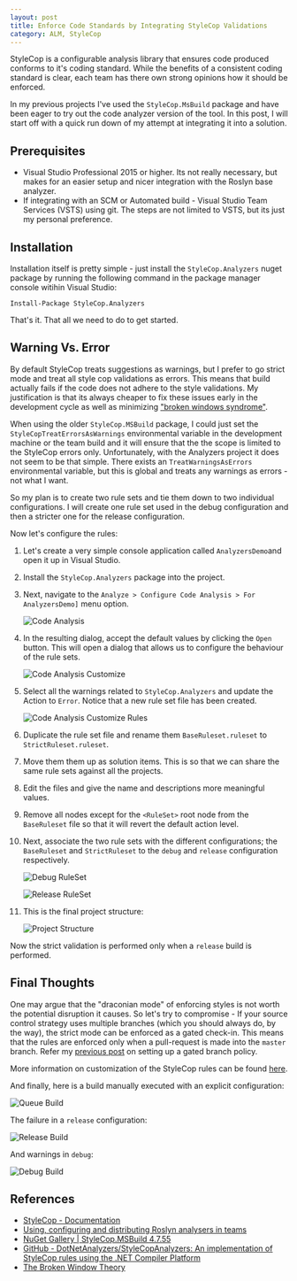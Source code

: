 ```yaml
---
layout: post
title: Enforce Code Standards by Integrating StyleCop Validations
category: ALM, StyleCop
---
```

StyleCop is a configurable analysis library that ensures code produced conforms to it's coding standard. While the benefits of a consistent coding standard is clear, each team has there own strong opinions how it should be enforced. 

In my previous projects I've used the `StyleCop.MsBuild` package and have been eager to try out the code analyzer version of the tool. In this post, I will start off with a quick run down of my attempt at integrating it into a solution.

## Prerequisites
 
- Visual Studio Professional 2015 or higher. Its not really necessary, but makes for an easier setup and nicer integration with the Roslyn base analyzer. 
- If integrating with an SCM or Automated build -  Visual Studio Team Services (VSTS) using git. The steps are not limited to VSTS, but its just my personal preference.

## Installation

Installation itself is pretty simple - just install the `StyleCop.Analyzers` nuget package by running the following command in the package manager console witihin Visual Studio:

    Install-Package StyleCop.Analyzers

That's it. That all we need to do to get started.

## Warning Vs. Error

By default StyleCop treats suggestions as warnings, but I prefer to go strict mode and treat all style cop validations as errors. This means that build actually fails if the code does not adhere to the style validations. My justification is that its always cheaper to fix these issues early in the development cycle as well as minimizing ["broken windows syndrome"](https://blog.codinghorror.com/the-broken-window-theory/).

When using the older `StyleCop.MSBuild` package, I could just set the `StyleCopTreatErrorsAsWarnings` environmental variable in the development machine or the team build and it will ensure that the the scope is limited to the StyleCop errors only. Unfortunately, with the Analyzers project it does not seem to be that simple. There exists an `TreatWarningsAsErrors` environmental variable, but this is global and treats any warnings as errors - not what I want.

<!--excerpt-->

So my plan is to create two rule sets and tie them down to two individual configurations. I will create one rule set used in the debug configuration and then a stricter one for the release configuration.

Now let's configure the rules:

1. Let's create a very simple console application called `AnalyzersDemo`and open it up in Visual Studio.
1. Install the `StyleCop.Analyzers` package into the project.
1. Next, navigate to the `Analyze > Configure Code Analysis > For AnalyzersDemo]` menu option.

    ![Code Analysis](/images/posts/StyleCopInteg/10_configureanalysis.png)

1. In the resulting dialog, accept the default values by clicking the `Open` button. This will open a dialog that allows us to configure the behaviour of the rule sets.

    ![Code Analysis Customize](/images/posts/StyleCopInteg/20_opencustomize.png)

1. Select all the warnings related to `StyleCop.Analyzers` and update the Action to `Error`. Notice that a new rule set file has been created.

    ![Code Analysis Customize Rules](/images/posts/StyleCopInteg/30_customizerules.png)

1. Duplicate the rule set file and rename them `BaseRuleset.ruleset` to `StrictRuleset.ruleset`. 
1. Move them them up as solution items. This is so that we can share the same rule sets against all the projects.
1. Edit the files and give the name and descriptions more meaningful values.
1. Remove all nodes except for the `<RuleSet>` root node from the `BaseRuleset` file so that it will revert the default action level.
1. Next, associate the two rule sets with the different configurations; the `BaseRuleset` and `StrictRuleset` to the `debug` and `release` configuration respectively.

    ![Debug RuleSet](/images/posts/StyleCopInteg/40_debugrules.png)

    ![Release RuleSet](/images/posts/StyleCopInteg/50_releaserules.png)

1. This is the final project structure:

    ![Project Structure](/images/posts/StyleCopInteg/60_projectstructure.png)

Now the strict validation is performed only when a `release` build is performed.

## Final Thoughts

One may argue that the "draconian mode" of enforcing styles is not worth the potential disruption it causes.  So let's try to compromise - If your source control strategy uses multiple branches (which you should always do, by the way), the strict mode can be enforced as a gated check-in. This means that the rules are enforced only when a pull-request is made into the `master` branch. Refer my [previous post](/2017/05/gated-checkins-in-vsts-using-tfsvc-and-git/) on setting up a gated branch policy.

More information on customization of the StyleCop rules can be found [here](https://github.com/DotNetAnalyzers/StyleCopAnalyzers/blob/master/documentation/Configuration.md). 

And finally, here is a build manually executed with an explicit configuration:

![Queue Build](/images/posts/StyleCopInteg/65_queuebuild.png)

The failure in a `release` configuration:

![Release Build](/images/posts/StyleCopInteg/70_releasebuild.png)

And warnings in `debug`:

![Debug Build](/images/posts/StyleCopInteg/80_debugbuild.png)

## References

- [StyleCop - Documentation](https://stylecop.codeplex.com/wikipage?title=Setting%20Up%20StyleCop%20MSBuild%20Integration)
- [Using, configuring and distributing Roslyn analysers in teams](http://tech.marketinvoice.com/2015/09/06/using-roslyn-analysers/)
- [NuGet Gallery | StyleCop.MSBuild 4.7.55](https://www.nuget.org/packages/StyleCop.MSBuild/)
- [GitHub - DotNetAnalyzers/StyleCopAnalyzers: An implementation of StyleCop rules using the .NET Compiler Platform](https://github.com/DotNetAnalyzers/StyleCopAnalyzers)
- [The Broken Window Theory](https://blog.codinghorror.com/the-broken-window-theory/)